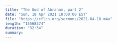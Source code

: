 ```yaml
---
title: "The God of Abraham, part 2"
date: "Sun, 18 Apr 2021 10:00:00 EST"
file: "https://cflcn.org/sermons/2021-04-18.m4a"
length: "15568374"
duration: "32:34"
summary: 
---
```

